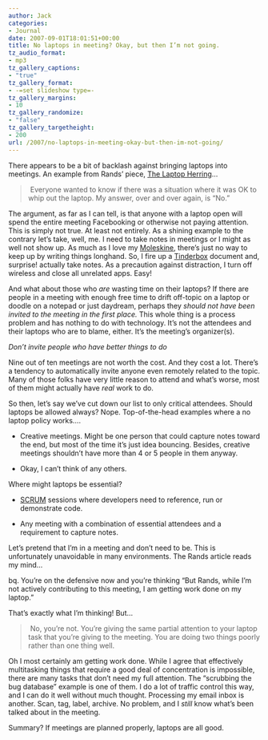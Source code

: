 ```yaml
---
author: Jack
categories:
- Journal
date: 2007-09-01T18:01:51+00:00
title: No laptops in meeting? Okay, but then I’m not going.
tz_audio_format:
- mp3
tz_gallery_captions:
- "true"
tz_gallery_format:
- -=set slideshow type=-
tz_gallery_margins:
- 10
tz_gallery_randomize:
- "false"
tz_gallery_targetheight:
- 200
url: /2007/no-laptops-in-meeting-okay-but-then-im-not-going/
---
```


There appears to be a bit of backlash against bringing laptops into meetings. An example from Rands’ piece, [The Laptop Herring][1]…

>  Everyone wanted to know if there was a situation where it was OK to whip out the laptop. My answer, over and over again, is “No.” 

The argument, as far as I can tell, is that anyone with a laptop open will spend the entire meeting Facebooking or otherwise not paying attention. This is simply not true. At least not entirely. As a shining example to the contrary let’s take, well, me. I need to take notes in meetings or I might as well not show up. As much as I love my [Moleskine][2], there’s just no way to keep up by writing things longhand. So, I fire up a [Tinderbox][3] document and, surprise! actually take notes. As a precaution against distraction, I turn off wireless and close all unrelated apps. Easy!

And what about those who _are_ wasting time on their laptops? If there are people in a meeting with enough free time to drift off-topic on a laptop or doodle on a notepad or just daydream, perhaps they _should not have been invited to the meeting in the first place._ This whole thing is a process problem and has nothing to do with technology. It’s not the attendees and their laptops who are to blame, either. It’s the meeting’s organizer(s).

_Don’t invite people who have better things to do_

Nine out of ten meetings are not worth the cost. And they cost a lot. There’s a tendency to automatically invite anyone even remotely related to the topic. Many of those folks have very little reason to attend and what’s worse, most of them might actually have _real_ work to do.

So then, let’s say we’ve cut down our list to only critical attendees. Should laptops be allowed always? Nope. Top-of-the-head examples where a no laptop policy works&#8230;.

  * Creative meetings. Might be one person that could capture notes toward the end, but most of the time it’s just idea bouncing. Besides, creative meetings shouldn’t have more than 4 or 5 people in them anyway.</p> 
  * Okay, I can’t think of any others.

Where might laptops be essential?

  * [SCRUM][4] sessions where developers need to reference, run or demonstrate code.</p> 
  * Any meeting with a combination of essential attendees and a requirement to capture notes.

Let’s pretend that I’m in a meeting and don’t need to be. This is unfortunately unavoidable in many environments. The Rands article reads my mind…

bq. You’re on the defensive now and you’re thinking “But Rands, while I’m not actively contributing to this meeting, I am getting work done on my laptop.”

That’s exactly what I’m thinking! But…

>  No, you’re not. You’re giving the same partial attention to your laptop task that you’re giving to the meeting. You are doing two things poorly rather than one thing well. 

Oh I most certainly am getting work done. While I agree that effectively multitasking things that require a good deal of concentration is impossible, there are many tasks that don’t need my full attention. The “scrubbing the bug database” example is one of them. I do a lot of traffic control this way, and I can do it well without much thought. Processing my email inbox is another. Scan, tag, label, archive. No problem, and I _still_ know what’s been talked about in the meeting.

Summary? If meetings are planned properly, laptops are all good.

 [1]: http://www.randsinrepose.com/archives/2007/08/31/the_laptop_herring.html
 [2]: http://en.wikipedia.org/wiki/Moleskine
 [3]: http://eastgate.com/Tinderbox
 [4]: http://en.wikipedia.org/wiki/Scrum_%28development%29
